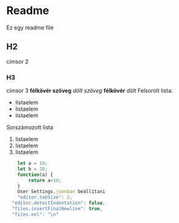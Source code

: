 # Readme
Ez egy readme file
## H2
címsor 2
### H3
címsor 3
__félkövér szöveg__
_dölt szöveg_
**félkövér**
*dölt*
Felsorolt lista:
* listaelem
* listaelem
* listaelem

Sorszámozott lista
1. listaelem 
2. listaelem
3. listaelem

```javascript 
    let a = 10;
    let b = 20;
    function(a) {
        return a+10;
    }
    User Settings.jsonban beállítani
    "editor.tabSize": 2,
  "editor.detectIndentation": false,
  "files.insertFinalNewline": true,
  "files.eol": "\n"

